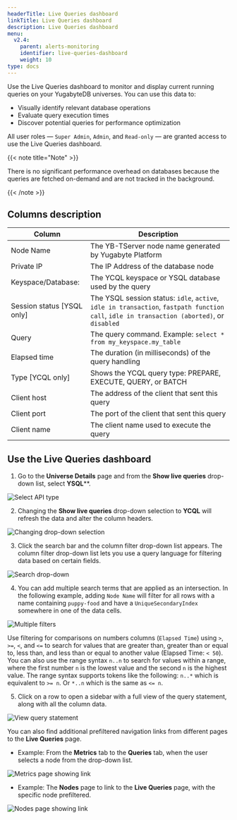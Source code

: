```yaml
---
headerTitle: Live Queries dashboard
linkTitle: Live Queries dashboard
description: Live Queries dashboard
menu:
  v2.4:
    parent: alerts-monitoring
    identifier: live-queries-dashboard
    weight: 10
type: docs
---
```


Use the Live Queries dashboard to monitor and display current running queries on your YugabyteDB universes. You can use this data to:

- Visually identify relevant database operations
- Evaluate query execution times
- Discover potential queries for performance optimization

All user roles — `Super Admin`, `Admin`, and `Read-only` — are granted access to use the Live Queries dashboard.

{{< note title="Note" >}}

There is no significant performance overhead on databases because the queries are fetched on-demand and are not tracked in the background.

{{< /note >}}

## Columns description

| Column                     | Description                                                  |
| -------------------------- | ------------------------------------------------------------ |
| Node Name                  | The YB-TServer node name generated by Yugabyte Platform      |
| Private IP                 | The IP Address of the database node                          |
| Keyspace/Database:         | The YCQL keyspace or YSQL database used by the query         |
| Session status [YSQL only] | The YSQL session status: `idle`, `active`, `idle in transaction`, `fastpath function call`, `idle in transaction (aborted)`, or `disabled` |
| Query                      | The query command. Example: `select * from my_keyspace.my_table` |
| Elapsed time               | The duration (in milliseconds) of the query handling         |
| Type [YCQL only]           | Shows the YCQL query type: PREPARE, EXECUTE, QUERY, or BATCH |
| Client host                | The address of the client that sent this query               |
| Client port                | The port of the client that sent this query                  |
| Client name                | The client name used to execute the query                    |

## Use the **Live Queries** dashboard

1. Go to the **Universe Details** page and from the **Show live queries** drop-down list, select **YSQL****.

![Select API type](/images/yp/alerts-monitoring/live-queries/image1.png)

2. Changing the **Show live queries** drop-down selection to **YCQL** will refresh the data and alter the column headers.

![Changing drop-down selection](/images/yp/alerts-monitoring/live-queries/image2.png)

3. Click the search bar and the column filter drop-down list appears. The column filter drop-down list lets you use a query language for filtering data based on certain fields.

![Search drop-down](/images/yp/alerts-monitoring/live-queries/search-dropdown.png)

4. You can add multiple search terms that are applied as an intersection. In the following example, adding `Node Name` will filter for all rows with a name containing `puppy-food` and have a `UniqueSecondaryIndex` somewhere in one of the data cells.

![Multiple filters](/images/yp/alerts-monitoring/live-queries/multiple-filters.png)

Use filtering for comparisons on numbers columns (`Elapsed Time`) using `>`, `>=`, `<`, and `<=` to search for values that are greater than, greater than or equal to, less than, and less than or equal to another value (Elapsed Time: `< 50`).  You can also use the range syntax `n..n` to search for values within a range, where the first number `n` is the lowest value and the second `n` is the highest value. The range syntax supports tokens like the following: `n..*` which is equivalent to `>= n`. Or `*..n` which is the same as `<= n`.

5. Click on a row to open a sidebar with a full view of the query statement, along with all the column data.

![View query statement](/images/yp/alerts-monitoring/live-queries/image5.png)

You can also find additional prefiltered navigation links from different pages to the **Live Queries** page.

* Example: From the **Metrics** tab to the **Queries** tab, when the user selects a node from the drop-down list.

![Metrics page showing link](/images/yp/alerts-monitoring/live-queries/metrics-page-showing-link.png)

* Example: The **Nodes** page to link to the **Live Queries** page, with the specific node prefiltered.

![Nodes page showing link](/images/yp/alerts-monitoring/live-queries/nodes-page-show-link.png)
